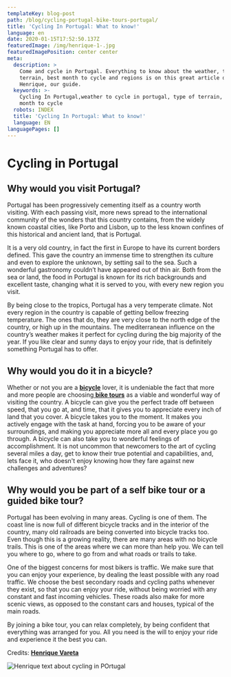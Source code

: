 ```yaml
---
templateKey: blog-post
path: /blog/cycling-portugal-bike-tours-portugal/
title: 'Cycling In Portugal: What to know!'
language: en
date: 2020-01-15T17:52:50.137Z
featuredImage: /img/henrique-1-.jpg
featuredImagePosition: center center
meta:
  description: >
    Come and cycle in Portugal. Everything to know about the weather, type of
    terrain, best month to cycle and regions is on this great article done by
    Henrique, our guide.
  keywords: >-
    Cycling In Portugal,weather to cycle in portugal, type of terrain, best
    month to cycle
  robots: INDEX
  title: 'Cycling In Portugal: What to know!'
  language: EN
languagePages: []
---
```

# Cycling in Portugal

## Why would you visit Portugal?

Portugal has been progressively cementing itself as a country worth visiting. With each passing visit, more news spread to the international community of the wonders that this country contains, from the widely known coastal cities, like Porto and Lisbon, up to the less known confines of this historical and ancient land, that is Portugal.

It is a very old country, in fact the first in Europe to have its current borders defined. This gave the country an immense time to strengthen its culture and even to explore the unknown, by setting sail to the sea. Such a wonderful gastronomy couldn’t have appeared out of thin air. Both from the sea or land, the food in Portugal is known for its rich backgrounds and excellent taste, changing what it is served to you, with every new region you visit.

By being close to the tropics, Portugal has a very temperate climate. Not every region in the country is capable of getting bellow freezing temperature. The ones that do, they are very close to the north edge of the country, or high up in the mountains. The mediterranean influence on the country’s weather makes it perfect for cycling during the big majority of the year. If you like clear and sunny days to enjoy your ride, that is definitely something Portugal has to offer.

## Why would you do it in a bicycle?

Whether or not you are a [**bicycle**](https://topbiketoursportugal.com/rent-bike-porto-portugal/) lover, it is undeniable the fact that more and more people are choosing[ **bike tours**](https://topbiketoursportugal.com/bike-tours-in-portugal/) as a viable and wonderful way of visiting the country. A bicycle can give you the perfect trade off between speed, that you go at, and time, that it gives you to appreciate every inch of land that you cover. A bicycle takes you to the moment. It makes you actively engage with the task at hand, forcing you to be aware of your surroundings, and making you appreciate more all and every place you go through. A bicycle can also take you to wonderful feelings of accomplishment. It is not uncommon that newcomers to the art of cycling several miles a day, get to know their true potential and capabilities, and, lets face it, who doesn't enjoy knowing how they fare against new challenges and adventures?

## Why would you be part of a self bike tour or a guided bike tour?

Portugal has been evolving in many areas. Cycling is one of them. The coast line is now full of different bicycle tracks and in the interior of the country, many old railroads are being converted into bicycle tracks too. Even though this is a growing reality, there are many areas with no bicycle trails. This is one of the areas where we can more than help you. We can tell you where to go, where to go from and what roads or trails to take.

One of the biggest concerns for most bikers is traffic. We make sure that you can enjoy your experience, by dealing the least possible with any road traffic. We choose the best secondary roads and cycling paths whenever they exist, so that you can enjoy your ride, without being worried with any constant and fast incoming vehicles. These roads also make for more scenic views, as opposed to the constant cars and houses, typical of the main roads.

By joining a bike tour, you can relax completely, by being confident that everything was arranged for you. All you need is the will to enjoy your ride and experience it the best you can.

Credits: [**Henrique Vareta**](https://topbiketoursportugal.com/about-us-biking-travel/)

![Henrique text about cycling in POrtugal](/img/henrique-1-.jpg "Henrique text about cycling in POrtugal")
